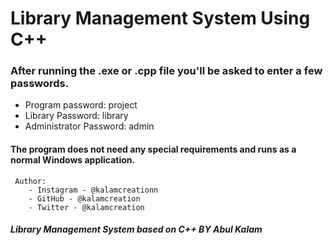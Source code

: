 # Library Management System Using C++



### After running the .exe or .cpp file you'll be asked to enter a few passwords.


- Program password: project
- Library Password: library
- Administrator Password: admin


#### The program does not need any special requirements and runs as a normal Windows application.


     Author:
    	- Instagram - @kalamcreationn
	   	- GitHub - @kalamcreation
	   	- Twitter - @kalamcreation
	       
         
         
##### Library Management System based on C++ BY Abul Kalam
